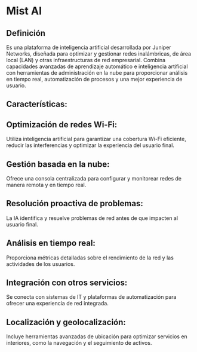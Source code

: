 # Mist AI
## Definición 
Es una plataforma de inteligencia artificial desarrollada por Juniper Networks, diseñada para optimizar y gestionar redes inalámbricas, de área local (LAN) y otras infraestructuras de red empresarial. Combina capacidades avanzadas de aprendizaje automático e inteligencia artificial con herramientas de administración en la nube para proporcionar análisis en tiempo real, automatización de procesos y una mejor experiencia de usuario.
## Características:
## Optimización de redes Wi-Fi: 
  Utiliza inteligencia artificial para garantizar una cobertura Wi-Fi eficiente, reducir las interferencias y optimizar la experiencia del usuario final.
## Gestión basada en la nube: 
  Ofrece una consola centralizada para configurar y monitorear redes de manera remota y en tiempo real.
## Resolución proactiva de problemas: 
  La IA identifica y resuelve problemas de red antes de que impacten al usuario final.
## Análisis en tiempo real: 
  Proporciona métricas detalladas sobre el rendimiento de la red y las actividades de los usuarios.
## Integración con otros servicios: 
  Se conecta con sistemas de IT y plataformas de automatización para ofrecer una experiencia de red integrada.
## Localización y geolocalización: 
  Incluye herramientas avanzadas de ubicación para optimizar servicios en interiores, como la navegación y el seguimiento de activos.
